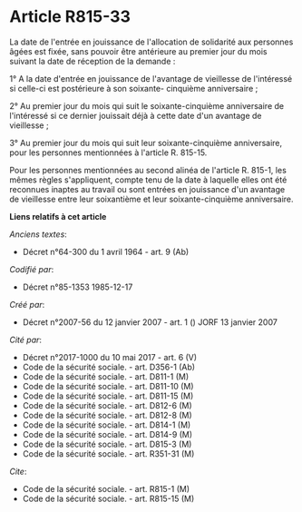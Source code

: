 # Article R815-33

La date de l'entrée en jouissance de l'allocation de solidarité aux personnes âgées est fixée, sans pouvoir être antérieure
au premier jour du mois suivant la date de réception de la demande :

1° A la date d'entrée en jouissance de l'avantage de vieillesse de l'intéressé si celle-ci est postérieure à son soixante-
cinquième anniversaire ;

2° Au premier jour du mois qui suit le soixante-cinquième anniversaire de l'intéressé si ce dernier jouissait déjà à cette
date d'un avantage de vieillesse ;

3° Au premier jour du mois qui suit leur soixante-cinquième anniversaire, pour les personnes mentionnées à l'article R.
815-15.

Pour les personnes mentionnées au second alinéa de l'article R. 815-1, les mêmes règles s'appliquent, compte tenu de la date
à laquelle elles ont été reconnues inaptes au travail ou sont entrées en jouissance d'un avantage de vieillesse entre leur
soixantième et leur soixante-cinquième anniversaire.

**Liens relatifs à cet article**

_Anciens textes_:

  - Décret n°64-300 du 1 avril 1964 - art. 9 (Ab)

_Codifié par_:

  - Décret n°85-1353 1985-12-17

_Créé par_:

  - Décret n°2007-56 du 12 janvier 2007 - art. 1 () JORF 13 janvier 2007

_Cité par_:

  - Décret n°2017-1000 du 10 mai 2017 - art. 6 (V)
  - Code de la sécurité sociale. - art. D356-1 (Ab)
  - Code de la sécurité sociale. - art. D811-1 (M)
  - Code de la sécurité sociale. - art. D811-10 (M)
  - Code de la sécurité sociale. - art. D811-15 (M)
  - Code de la sécurité sociale. - art. D812-6 (M)
  - Code de la sécurité sociale. - art. D812-8 (M)
  - Code de la sécurité sociale. - art. D814-1 (M)
  - Code de la sécurité sociale. - art. D814-9 (M)
  - Code de la sécurité sociale. - art. D815-3 (M)
  - Code de la sécurité sociale. - art. R351-31 (M)

_Cite_:

  - Code de la sécurité sociale. - art. R815-1 (M)
  - Code de la sécurité sociale. - art. R815-15 (M)
